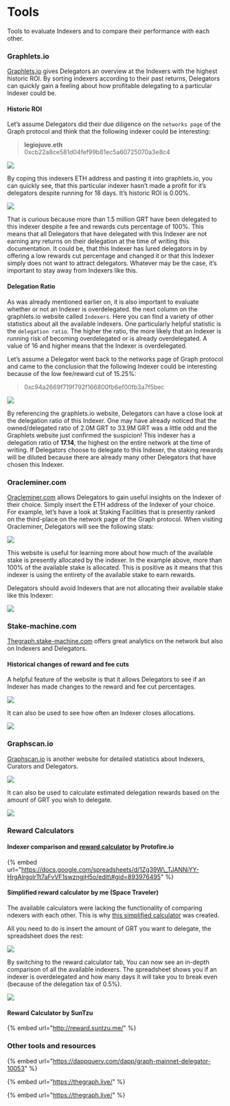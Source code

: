 # Tools

Tools to evaluate Indexers and to compare their performance with each other.

### Graphlets.io

[Graphlets.io](http://graphlets.io/) gives Delegators an overview at the Indexers with the highest historic ROI. By sorting indexers according to their past returns, Delegators can quickly gain a feeling about how profitable delegating to a particular Indexer could be.

#### Historic ROI

Let’s assume Delegators did their due diligence on the `networks page` of the Graph protocol and think that the following indexer could be interesting:

> **legiojuve.eth**  
> 0xcb22a8ce581d04fef99b81ec5a60725070a3e8c4

![](../../../../.gitbook/assets/image%20%282%29.png)

By coping this indexers ETH address and pasting it into graphlets.io, you can quickly see, that this particular indexer hasn’t made a profit for it’s delegators despite running for 18 days. It’s historic ROI is 0.00%.

![](../../../../.gitbook/assets/image%20%286%29.png)

That is curious because more than 1.5 million GRT have been delegated to this indexer despite a fee and rewards cuts percentage of 100%. This means that all Delegators that have delegated with this Indexer are not earning any returns on their delegation at the time of writing this documentation. It could be, that this Indexer has lured delegators in by offering a low rewards cut percentage and changed it or that this Indexer simply does not want to attract delegators. Whatever may be the case, it’s important to stay away from Indexers like this.

#### Delegation Ratio

As was already mentioned earlier on, it is also important to evaluate whether or not an Indexer is overdelegated.  the next column on the graphlets.io website called `Indexers`. Here you can find a variety of other statistics about all the available indexers. One particularly helpful statistic is the `delegation ratio`. The higher the ratio, the more likely that an Indexer is running risk of becoming overdelegated or is already overdelegated. A value of 16 and higher means that the Indexer is overdelegated.

Let’s assume a Delegator went back to the networks page of Graph protocol and came to the conclusion that the following Indexer could be interesting because of the low fee/reward cut of 15.25%:

> 0xc94a2669f719f792f166800fb6ef00fb3a7f5bec

![](../../../../.gitbook/assets/image%20%284%29.png)

By referencing the graphlets.io website, Delegators can have a close look at the delegation ratio of this Indexer. One may have already noticed that the owned/delegated ratio of 2.0M GRT to 33.9M GRT was a little odd and the Graphlets website just confirmed the suspicion! This indexer has a delegation ratio of **17.14**, the highest on the entire network at the time of writing. If Delegators choose to delegate to this Indexer, the staking rewards will be diluted because there are already many other Delegators that have chosen this Indexer.

### Oracleminer.com <a id="814e"></a>

[Oracleminer.com](https://oracleminer.com/graph/indexer/0x7ab4cf25330ed7277ac7ab59380b68eea68abb0e) allows Delegators to gain useful insights on the Indexer of their choice. Simply insert the ETH address of the Indexer of your choice. For example, let’s have a look at Staking Facilities that is presently ranked on the third-place on the network page of the Graph protocol. When visiting Oracleminer, Delegators will see the following stats:

![](../../../../.gitbook/assets/image%20%283%29.png)

This website is useful for learning more about how much of the available stake is presently allocated by the indexer. In the example above, more than 100% of the available stake is allocated. This is positive as it means that this indexer is using the entirety of the available stake to earn rewards.

Delegators should avoid Indexers that are not allocating their available stake like this Indexer:

![](../../../../.gitbook/assets/image%20%287%29.png)

### Stake-machine.com

[Thegraph.stake-machine.com](https://thegraph.stake-machine.com/d/-3BUUtbMz/thegraph-overview?orgId=1&refresh=5m) offers great analytics on the network but also on Indexers and Delegators.

#### Historical changes of reward and fee cuts

A helpful feature of the website is that it allows Delegators to see if an Indexer has made changes to the reward and fee cut percentages.

![](../../../../.gitbook/assets/2.jpg)

It can also be used to see how often an Indexer closes allocations.

![](../../../../.gitbook/assets/3%20%281%29.jpg)

### Graphscan.io

[Graphscan.io](https://graphscan.io/) is another website for detailed statistics about Indexers, Curators and Delegators.

![](../../../../.gitbook/assets/4.jpg)

It can also be used to calculate estimated delegation rewards based on the amount of GRT you wish to delegate.

![](../../../../.gitbook/assets/5.jpg)



### Reward Calculators

#### Indexer comparison and [reward calculator](https://docs.google.com/spreadsheets/d/1Zg39W_TJANNiYY-HrgAlrgolrTt7aFvVF1swzngjH5o/edit#gid=893976495) by Protofire.io

{% embed url="https://docs.google.com/spreadsheets/d/1Zg39W\_TJANNiYY-HrgAlrgolrTt7aFvVF1swzngjH5o/edit\#gid=893976495" %}

#### Simplified reward calculator by me \(Space Traveler\)

The available calculators were lacking the functionality of comparing ndexers with each other. This is why [this simplified calculator](https://docs.google.com/spreadsheets/d/1NYSCxmJFgrX4YINyg5c-jBWBa4UR5aTTi5xhhjTIEuk/edit#gid=1291056551) was created.

All you need to do is insert the amount of GRT you want to delegate, the spreadsheet does the rest:

![](../../../../.gitbook/assets/image.png)

By switching to the reward calculator tab, You can now see an in-depth comparison of all the available indexers. The spreadsheet shows you if an indexer is overdelegated and how many days it will take you to break even \(because of the delegation tax of 0.5%\).

![](../../../../.gitbook/assets/image%20%2811%29.png)

#### Reward Calculator by SunTzu

{% embed url="http://reward.suntzu.me/" %}

### Other tools and resources

{% embed url="https://dappquery.com/dapp/graph-mainnet-delegator-10053" %}

{% embed url="https://thegraph.live/" %}

{% embed url="https://thegraph.live/" %}

